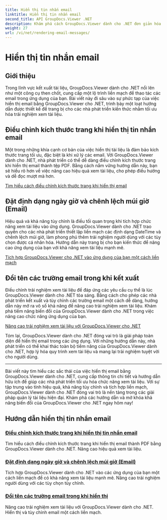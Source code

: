 ```yaml
---
title: Hiển thị tin nhắn email
linktitle: Hiển thị tin nhắn email
second_title: API GroupDocs.Viewer .NET
description: Khám phá cách GroupDocs.Viewer dành cho .NET đơn giản hóa việc hiển thị email thành tệp PDF. Tìm hiểu cách điều chỉnh kích thước trang, đặt định dạng Ngày giờ và đổi tên các trường một cách hiệu quả.
weight: 27
url: /vi/net/rendering-email-messages/
---
```


# Hiển thị tin nhắn email

## Giới thiệu

Trong lĩnh vực kết xuất tài liệu, GroupDocs.Viewer dành cho .NET nổi lên như một công cụ then chốt, cung cấp một lộ trình liền mạch để thao tác các email trong ứng dụng của bạn. Bài viết này đi sâu vào sự phức tạp của việc hiển thị email bằng GroupDocs.Viewer cho .NET, trình bày một loạt hướng dẫn được thiết kế để trang bị cho các nhà phát triển kiến thức nhằm tối ưu hóa trải nghiệm xem tài liệu.

## Điều chỉnh kích thước trang khi hiển thị tin nhắn email

Một trong những khía cạnh cơ bản của việc hiển thị tài liệu là đảm bảo kích thước trang tối ưu, đặc biệt là khi xử lý các email. Với GroupDocs.Viewer dành cho .NET, nhà phát triển có thể dễ dàng điều chỉnh kích thước trang khi hiển thị email thành tệp PDF. Bằng cách nắm vững hướng dẫn này, bạn sẽ hiểu rõ hơn về việc nâng cao hiệu quả xem tài liệu, cho phép điều hướng và dễ đọc mượt mà hơn.

[Tìm hiểu cách điều chỉnh kích thước trang khi hiển thị email](./adjust-page-size-email/)

## Đặt định dạng ngày giờ và chênh lệch múi giờ (Email)

Hiệu quả và khả năng tùy chỉnh là điều tối quan trọng khi tích hợp chức năng xem tài liệu vào ứng dụng. GroupDocs.Viewer dành cho .NET trao quyền cho các nhà phát triển thiết lập liền mạch các định dạng DateTime và chênh lệch múi giờ, làm phong phú thêm trải nghiệm người dùng với các tùy chọn được cá nhân hóa. Hướng dẫn này trang bị cho bạn kiến thức để nâng cao ứng dụng của bạn với khả năng xem tài liệu mạnh mẽ.

[Tích hợp GroupDocs.Viewer cho .NET vào ứng dụng của bạn một cách liền mạch](./set-date-time-format-offset-email/)

## Đổi tên các trường email trong khi kết xuất

Điều chỉnh trải nghiệm xem tài liệu để đáp ứng các yêu cầu cụ thể là lúc GroupDocs.Viewer dành cho .NET tỏa sáng. Bằng cách cho phép các nhà phát triển kết xuất và tùy chỉnh các trường email một cách dễ dàng, hướng dẫn này mở ra vô số khả năng để nâng cao trải nghiệm xem tài liệu. Khám phá tiềm năng biến đổi của GroupDocs.Viewer dành cho .NET trong việc nâng cao chức năng ứng dụng của bạn.

[Nâng cao trải nghiệm xem tài liệu với GroupDocs.Viewer cho .NET](./rename-email-fields/)

Tóm lại, GroupDocs.Viewer dành cho .NET đóng vai trò là giải pháp toàn diện để hiển thị email trong các ứng dụng. Với những hướng dẫn này, nhà phát triển có thể khai thác toàn bộ tiềm năng của GroupDocs.Viewer dành cho .NET, hợp lý hóa quy trình xem tài liệu và mang lại trải nghiệm tuyệt vời cho người dùng.

--- 

Bài viết này tìm hiểu các sắc thái của việc hiển thị email bằng GroupDocs.Viewer dành cho .NET, cung cấp thông tin chi tiết và hướng dẫn hữu ích để giúp các nhà phát triển tối ưu hóa chức năng xem tài liệu. Với sự tập trung vào tính hiệu quả, khả năng tùy chỉnh và tích hợp liền mạch, GroupDocs.Viewer dành cho .NET đóng vai trò là nền tảng trong các giải pháp quản lý tài liệu hiện đại. Khám phá các hướng dẫn và mở khóa khả năng biến đổi của GroupDocs.Viewer cho .NET ngay hôm nay!
## Hướng dẫn hiển thị tin nhắn email
### [Điều chỉnh kích thước trang khi hiển thị tin nhắn email](./adjust-page-size-email/)
Tìm hiểu cách điều chỉnh kích thước trang khi hiển thị email thành PDF bằng GroupDocs.Viewer dành cho .NET. Nâng cao hiệu quả xem tài liệu.
### [Đặt định dạng ngày giờ và chênh lệch múi giờ (Email)](./set-date-time-format-offset-email/)
Tích hợp GroupDocs.Viewer dành cho .NET vào các ứng dụng của bạn một cách liền mạch để có khả năng xem tài liệu mạnh mẽ. Nâng cao trải nghiệm người dùng với các tùy chọn tùy chỉnh.
### [Đổi tên các trường email trong khi hiển thị](./rename-email-fields/)
Nâng cao trải nghiệm xem tài liệu với GroupDocs.Viewer dành cho .NET. Hiển thị và tùy chỉnh email một cách liền mạch.